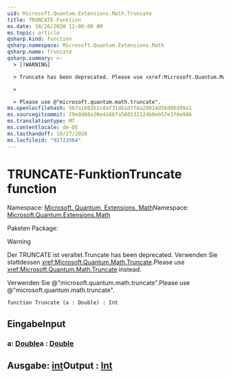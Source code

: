 ```yaml
---
uid: Microsoft.Quantum.Extensions.Math.Truncate
title: TRUNCATE-Funktion
ms.date: 10/26/2020 12:00:00 AM
ms.topic: article
qsharp.kind: function
qsharp.namespace: Microsoft.Quantum.Extensions.Math
qsharp.name: Truncate
qsharp.summary: >-
  > [!WARNING]

  > Truncate has been deprecated. Please use <xref:Microsoft.Quantum.Math.Truncate> instead.

  >

  > Please use @"microsoft.quantum.math.truncate".
ms.openlocfilehash: 567a1602b1cdaf31db1dff6a29914d56d06d99a1
ms.sourcegitcommit: 29e0d88a30e4166fa580132124b0eb57e1f0e986
ms.translationtype: MT
ms.contentlocale: de-DE
ms.lasthandoff: 10/27/2020
ms.locfileid: "92723564"
---
```

# <a name="truncate-function"></a><span data-ttu-id="301bf-102">TRUNCATE-Funktion</span><span class="sxs-lookup"><span data-stu-id="301bf-102">Truncate function</span></span>

<span data-ttu-id="301bf-103">Namespace: [Microsoft. Quantum. Extensions. Math](xref:Microsoft.Quantum.Extensions.Math)</span><span class="sxs-lookup"><span data-stu-id="301bf-103">Namespace: [Microsoft.Quantum.Extensions.Math](xref:Microsoft.Quantum.Extensions.Math)</span></span>

<span data-ttu-id="301bf-104">Paketen [](https://nuget.org/packages/)</span><span class="sxs-lookup"><span data-stu-id="301bf-104">Package: [](https://nuget.org/packages/)</span></span>


> [!WARNING]
> <span data-ttu-id="301bf-105">Der TRUNCATE ist veraltet.</span><span class="sxs-lookup"><span data-stu-id="301bf-105">Truncate has been deprecated.</span></span> <span data-ttu-id="301bf-106">Verwenden Sie stattdessen <xref:Microsoft.Quantum.Math.Truncate>.</span><span class="sxs-lookup"><span data-stu-id="301bf-106">Please use <xref:Microsoft.Quantum.Math.Truncate> instead.</span></span>
>
> <span data-ttu-id="301bf-107">Verwenden Sie @"microsoft.quantum.math.truncate".</span><span class="sxs-lookup"><span data-stu-id="301bf-107">Please use @"microsoft.quantum.math.truncate".</span></span>



```qsharp
function Truncate (a : Double) : Int
```


## <a name="input"></a><span data-ttu-id="301bf-108">Eingabe</span><span class="sxs-lookup"><span data-stu-id="301bf-108">Input</span></span>

### <a name="a--double"></a><span data-ttu-id="301bf-109">a: [Double](xref:microsoft.quantum.lang-ref.double)</span><span class="sxs-lookup"><span data-stu-id="301bf-109">a : [Double](xref:microsoft.quantum.lang-ref.double)</span></span>





## <a name="output--int"></a><span data-ttu-id="301bf-110">Ausgabe: [int](xref:microsoft.quantum.lang-ref.int)</span><span class="sxs-lookup"><span data-stu-id="301bf-110">Output : [Int](xref:microsoft.quantum.lang-ref.int)</span></span>

